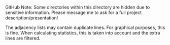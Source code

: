 GitHub Note: Some directories within this directory are hidden due to sensitive information. Please message me to ask for a full project description/presentation!

The adjacency lists may contain duplicate lines. For graphical purposes, this is fine. When calculating statistics, this is taken into account and the extra lines are filtered.